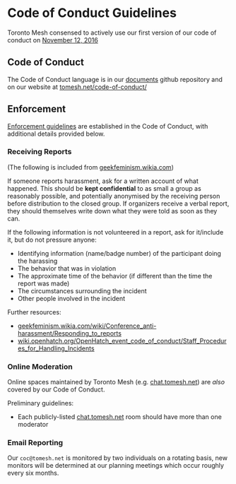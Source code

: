 # Code of Conduct Guidelines

Toronto Mesh consensed to actively use our first version of our code of conduct on [November 12, 2016](https://github.com/tomeshnet/documents/blob/master/meeting_notes/20161112_planning-meeting-notes.md)

## Code of Conduct

The Code of Conduct language is in our [documents](https://github.com/tomeshnet/documents/blob/master/CONDUCT.md) github repository and on our website at [tomesh.net/code-of-conduct/](https://tomesh.net/code-of-conduct/)

## Enforcement

[Enforcement guidelines](https://github.com/tomeshnet/documents/blob/master/CONDUCT.md#enforcement) are established in the Code of Conduct, with additional details provided below.

### Receiving Reports

(The following is included from [geekfeminism.wikia.com](http://geekfeminism.wikia.com/wiki/Conference_anti-harassment/Responding_to_reports))

If someone reports harassment, ask for a written account of what happened. This should be **kept confidential** to as small a group as reasonably possible, and potentially anonymised by the receiving person before distribution to the closed group. If organizers receive a verbal report, they should themselves write down what they were told as soon as they can.

If the following information is not volunteered in a report, ask for it/include it, but do not pressure anyone:

- Identifying information (name/badge number) of the participant doing the harassing
- The behavior that was in violation
- The approximate time of the behavior (if different than the time the report was made)
- The circumstances surrounding the incident
- Other people involved in the incident

Further resources:

- [geekfeminism.wikia.com/wiki/Conference_anti-harassment/Responding_to_reports](http://geekfeminism.wikia.com/wiki/Conference_anti-harassment/Responding_to_reports)
- [wiki.openhatch.org/OpenHatch_event_code_of_conduct/Staff_Procedures_for_Handling_Incidents](http://wiki.openhatch.org/OpenHatch_event_code_of_conduct/Staff_Procedures_for_Handling_Incidents)

### Online Moderation

Online spaces maintained by Toronto Mesh (e.g. [chat.tomesh.net](https://chat.tomesh.net/)) are _also_ covered by our Code of Conduct.

Preliminary guidelines:

- Each publicly-listed [chat.tomesh.net](https://chat.tomesh.net/) room should have more than one moderator

### Email Reporting

Our `coc@tomesh.net` is monitored by two individuals on a rotating basis, new monitors will be determined at our planning meetings which occur roughly every six months.
